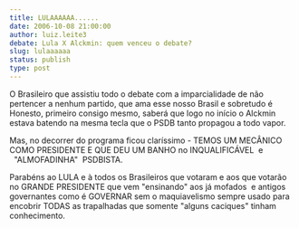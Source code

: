 ```yaml
---
title: LULAAAAAA......
date: 2006-10-08 21:00:00
author: luiz.leite3
debate: Lula X Alckmin: quem venceu o debate?
slug: lulaaaaaa
status: publish 
type: post
---
```


O Brasileiro que assistiu todo o debate com a imparcialidade de não pertencer a nenhum partido, que ama esse nosso Brasil e sobretudo é Honesto, primeiro consigo mesmo, saberá que logo no início o Alckmin estava batendo na mesma tecla que o PSDB tanto propagou a todo vapor. 


Mas, no decorrer do programa ficou claríssimo - TEMOS UM MECÂNICO COMO PRESIDENTE E QUE DEU UM BANHO no INQUALIFICÁVEL  e   "ALMOFADINHA"  PSDBISTA.  


Parabéns ao LULA e à todos os Brasileiros que votaram e aos que votarão no GRANDE PRESIDENTE que vem "ensinando" aos já mofados  e antigos governantes como é GOVERNAR sem o maquiavelismo sempre usado para encobrir TODAS as trapalhadas que somente "alguns caciques" tinham conhecimento. 


